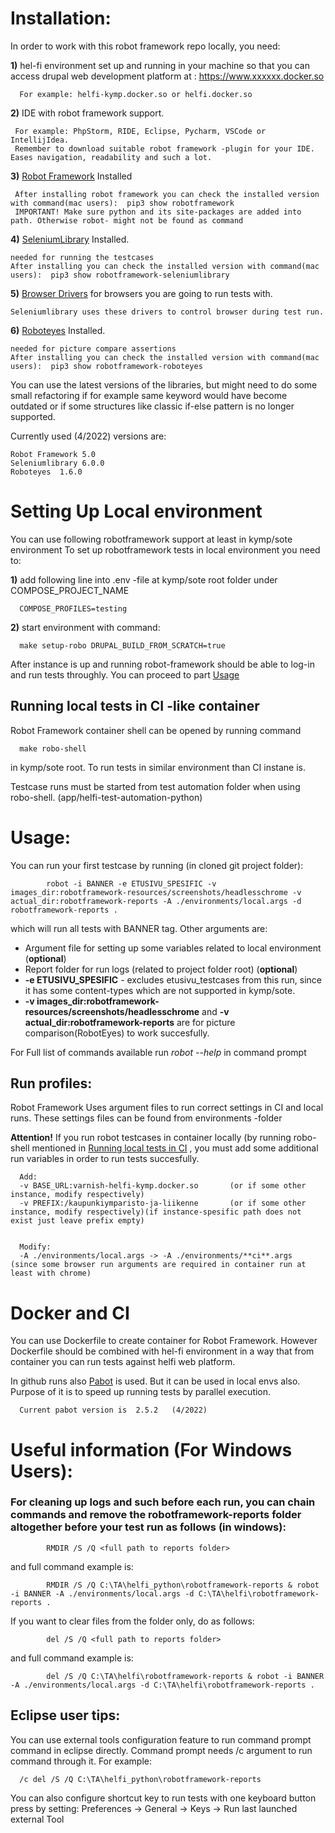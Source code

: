 # Installation:

In order to work with this robot framework repo locally, you need:

**1)** hel-fi environment set up and running in your machine so that you can access drupal web development platform at : https://www.xxxxxx.docker.so  
      
      For example: helfi-kymp.docker.so or helfi.docker.so
  
**2)** IDE with robot framework support.
     
     For example: PhpStorm, RIDE, Eclipse, Pycharm, VSCode or IntellijIdea.
     Remember to download suitable robot framework -plugin for your IDE. Eases navigation, readability and such a lot.
    
**3)**  [Robot Framework](https://robotframework.org/robotframework/latest/RobotFrameworkUserGuide.html#installation-instructions) Installed
      
     After installing robot framework you can check the installed version with command(mac users):  pip3 show robotframework
     IMPORTANT! Make sure python and its site-packages are added into path. Otherwise robot- might not be found as command
    
**4)**  [SeleniumLibrary](https://pypi.org/project/robotframework-seleniumlibrary/) Installed. 

    needed for running the testcases
    After installing you can check the installed version with command(mac users):  pip3 show robotframework-seleniumlibrary
    
**5)**  [Browser Drivers](https://pypi.org/project/robotframework-seleniumlibrary/#browser-drivers) for browsers you are going to run tests with.
    
    Seleniumlibrary uses these drivers to control browser during test run.

**6)**  [Roboteyes](https://github.com/jz-jess/RobotEyes) Installed.  

    needed for picture compare assertions
    After installing you can check the installed version with command(mac users):  pip3 show robotframework-roboteyes



            
You can use the latest versions of the libraries, but might need to do some small refactoring if for example same keyword would have become outdated or if some structures like classic if-else pattern is no longer supported.

Currently used (4/2022) versions are:

    Robot Framework 5.0
    Seleniumlibrary 6.0.0
    Roboteyes  1.6.0

# Setting Up Local environment
You can use following robotframework support at least in kymp/sote environment 
To set up robotframework tests in local environment you need to:

**1)** add following line into .env -file at kymp/sote root folder under COMPOSE_PROJECT_NAME

      COMPOSE_PROFILES=testing
**2)** start environment with command:

      make setup-robo DRUPAL_BUILD_FROM_SCRATCH=true
After instance is up and running robot-framework should be able to log-in and run tests throughly. You can proceed to part [Usage](https://github.com/City-of-Helsinki/helfi-test-automation-python#usage)

## Running local tests in CI -like container
Robot Framework container shell can be opened by running command 

      make robo-shell
in kymp/sote root. To run tests in similar environment than CI instane is.

Testcase runs must be started from test automation folder when using robo-shell.  (app/helfi-test-automation-python)

# Usage:
You can run your first testcase by running (in cloned git project folder):

            robot -i BANNER -e ETUSIVU_SPESIFIC -v images_dir:robotframework-resources/screenshots/headlesschrome -v actual_dir:robotframework-reports -A ./environments/local.args -d robotframework-reports .
which will run all tests with BANNER tag. Other arguments are:
- Argument file for setting up some variables related to local environment (**optional**)
- Report folder for run logs (related to project folder root)  (**optional**)
- **-e ETUSIVU_SPESIFIC** - excludes etusivu_testcases from this run, since it has some content-types which are not supported in kymp/sote.
- **-v images_dir:robotframework-resources/screenshots/headlesschrome** and 
 **-v actual_dir:robotframework-reports** are for picture comparison(RobotEyes) to work succesfully.

For Full list of commands available run *robot --help* in command prompt
## Run profiles:
Robot Framework Uses argument files to run correct settings in CI and local runs. These settings files can be found from environments -folder

**Attention!**
If you run robot testcases in container locally (by running robo-shell mentioned in [Running local tests in CI](https://github.com/City-of-Helsinki/helfi-test-automation-python#running-local-tests-in-ci--like-container) , you must add some additional run variables in order to run tests succesfully.

      Add:
      -v BASE_URL:varnish-helfi-kymp.docker.so       (or if some other instance, modify respectively)
      -v PREFIX:/kaupunkiymparisto-ja-liikenne       (or if some other instance, modify respectively)(if instance-spesific path does not exist just leave prefix empty)
     

      Modify:
      -A ./environments/local.args -> -A ./environments/**ci**.args    (since some browser run arguments are required in container run at least with chrome)

# Docker and CI
You can use Dockerfile to create container for Robot Framework. However Dockerfile should be combined with hel-fi environment in a way that from container you can run tests against helfi web platform.

In github runs also [Pabot](https://github.com/mkorpela/pabot) is used. But it can be used in local envs also. Purpose of it is to speed up running tests by parallel execution.

      Current pabot version is  2.5.2   (4/2022)



# Useful information (For Windows Users):
### For cleaning up logs and such before each run, you can chain commands and remove the robotframework-reports folder altogether before your test run as follows (in windows):
            
            RMDIR /S /Q <full path to reports folder>
and full command example is:            
            
            RMDIR /S /Q C:\TA\helfi_python\robotframework-reports & robot -i BANNER -A ./environments/local.args -d C:\TA\helfi\robotframework-reports .

If you want to clear files from the folder only, do as follows:            


            del /S /Q <full path to reports folder>
and full command example is:

            del /S /Q C:\TA\helfi\robotframework-reports & robot -i BANNER -A ./environments/local.args -d C:\TA\helfi\robotframework-reports .

## Eclipse user tips:
You can use external tools configuration feature to run command prompt command in eclipse directly. Command prompt needs /c argument to run command through it. For example:

      /c del /S /Q C:\TA\helfi_python\robotframework-reports
      
      
You can also configure shortcut key to run tests with one keyboard button press by setting: Preferences -> General -> Keys -> Run last launched external Tool
